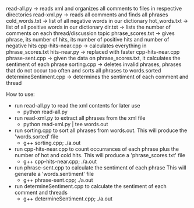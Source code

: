 read-all.py -> reads xml and organizes all comments to files 
  in respective directories
read-xml.py -> reads all comments and finds all phrases
cold_words.txt -> list of all negative words in our dictionary
hot_words.txt -> list of all positive words in our dictionary
dir.txt -> lists the number of comments on each thread/discussion 
  topic
phrase_scores.txt -> gives phrase, its number of hits, its number
  of positive hits and number of negative hits
cpp-hits-near.cpp -> calculates everything in phrase_scores.txt
hits-near.py -> replaced with faster cpp-hits-near.cpp
phrase-sent.cpp -> given the data on phrase_scores.txt, it calculates
  the sentiment of each phrase
sorting.cpp -> deletes invalid phrases, phrases that do not occur too often
  and sorts all phrases to words.sorted
determineSentiment.cpp -> determines the sentiment of each comment
  and thread 


How to use:
  - run read-all.py to read the xml contents for later use
    - python read-all.py
  - run read-xml.py to extract all phrases from the xml file
    - python read-xml.py | tee words.out
  - run sorting.cpp to sort all phrases from words.out. This will
  produce the 'words.sorted' file
    - g++ sorting.cpp; ./a.out
  - run cpp-hits-near.cpp to count occurrances of each phrase
  plus the number of hot and cold hits. This will produce a 
  'phrase_scores.txt' file
    - g++ cpp-hits-near.cpp; ./a.out
  - run phrase-sent.cpp to calculate the sentiment of each phrase
  This will generate a 'words.sentiment' file
    - g++ phrase-sent.cpp; ./a.out
  - run determineSentiment.cpp to calculate the sentiment of
  each comment and threads
    - g++ determineSentiment.cpp; ./a.out

